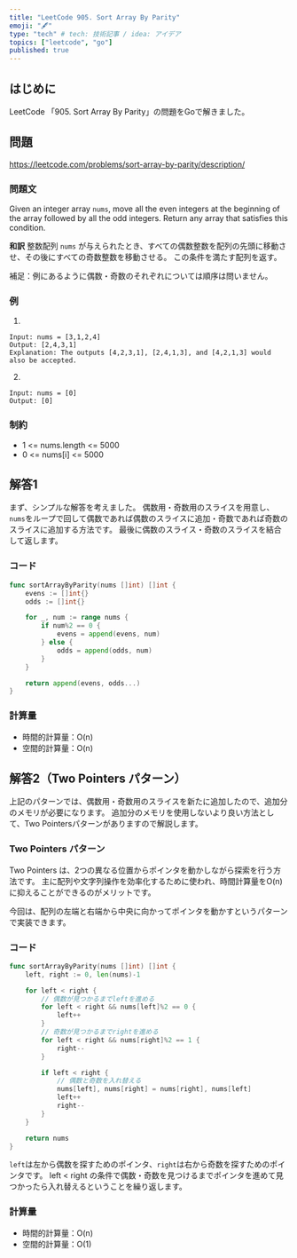```yaml
---
title: "LeetCode 905. Sort Array By Parity"
emoji: "🖋"
type: "tech" # tech: 技術記事 / idea: アイデア
topics: ["leetcode", "go"]
published: true
---
```


## はじめに
LeetCode 「905. Sort Array By Parity」の問題をGoで解きました。

## 問題
https://leetcode.com/problems/sort-array-by-parity/description/
### 問題文
Given an integer array `nums`, move all the even integers at the beginning of the array followed by all the odd integers.
Return any array that satisfies this condition.

**和訳**
整数配列 `nums` が与えられたとき、すべての偶数整数を配列の先頭に移動させ、その後にすべての奇数整数を移動させる。
この条件を満たす配列を返す。

補足：例にあるように偶数・奇数のそれぞれについては順序は問いません。

### 例
1.
```
Input: nums = [3,1,2,4]
Output: [2,4,3,1]
Explanation: The outputs [4,2,3,1], [2,4,1,3], and [4,2,1,3] would also be accepted.
```

2.
```
Input: nums = [0]
Output: [0]
```

### 制約
- 1 <= nums.length <= 5000
- 0 <= nums[i] <= 5000

## 解答1
まず、シンプルな解答を考えました。
偶数用・奇数用のスライスを用意し、`nums`をループで回して偶数であれば偶数のスライスに追加・奇数であれば奇数のスライスに追加する方法です。
最後に偶数のスライス・奇数のスライスを結合して返します。

### コード
```go
func sortArrayByParity(nums []int) []int {
	evens := []int{}
	odds := []int{}

	for _, num := range nums {
		if num%2 == 0 {
			evens = append(evens, num)
		} else {
			odds = append(odds, num)
		}
	}

	return append(evens, odds...)
}
```

### 計算量
- 時間的計算量：O(n)
- 空間的計算量：O(n)


## 解答2（Two Pointers パターン）
上記のパターンでは、偶数用・奇数用のスライスを新たに追加したので、追加分のメモリが必要になります。
追加分のメモリを使用しないより良い方法として、Two Pointersパターンがありますので解説します。

### Two Pointers パターン
Two Pointers は、2つの異なる位置からポインタを動かしながら探索を行う方法です。
主に配列や文字列操作を効率化するために使われ、時間計算量をO(n)に抑えることができるのがメリットです。

今回は、配列の左端と右端から中央に向かってポインタを動かすというパターンで実装できます。

### コード
```go
func sortArrayByParity(nums []int) []int {
	left, right := 0, len(nums)-1

	for left < right {
		// 偶数が見つかるまでleftを進める
		for left < right && nums[left]%2 == 0 {
			left++
		}
		// 奇数が見つかるまでrightを進める
		for left < right && nums[right]%2 == 1 {
			right--
		}

		if left < right {
			// 偶数と奇数を入れ替える
			nums[left], nums[right] = nums[right], nums[left]
			left++
			right--
		}
	}

	return nums
}
```
`left`は左から偶数を探すためのポインタ、`right`は右から奇数を探すためのポインタです。
left < right の条件で偶数・奇数を見つけるまでポインタを進めて見つかったら入れ替えるということを繰り返します。

### 計算量
- 時間的計算量：O(n)
- 空間的計算量：O(1)